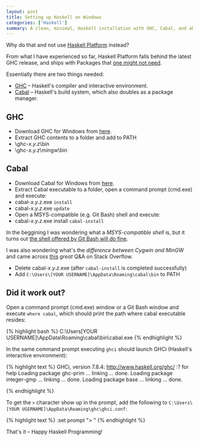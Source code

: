 ```yaml
---
layout: post
title: Setting up Haskell on Windows
categories: ['Haskell']
summary: A clean, minimal, Haskell installation with GHC, Cabal, and absolutely no globally installed packages.
---
```


<div class="message">
  <p>Why do that and not use <a href="https://www.haskell.org/platform/">Haskell Platform</a> instead?</p>
  <p>From what I have experienced so far, Haskell Platform falls behind the latest GHC release, and ships with Packages that <a href="http://www.reddit.com/r/haskell/comments/2al3vx/how_do_you_avoid_the_cabal_hell/">one might not need</a>.</p>
</div>

Essentially there are two things needed:

* [GHC](https://www.haskell.org/ghc/) – Haskell's compiler and interactive environment.
* [Cabal](https://www.haskell.org/cabal/) – Haskell's build system, which also doubles as a package manager.

## GHC ##

* Download GHC for Windows from [here](https://www.haskell.org/ghc/download).
* Extract GHC contents to a folder and add to PATH
 * \ghc-<em>x.y.z</em>\bin
 * \ghc-<em>x.y.z</em>\mingw\bin

## Cabal ##

* Download Cabal for Windows from [here](https://www.haskell.org/cabal/download.html).
* Extract Cabal executable to a folder, open a command prompt (cmd.exe) and execute:
 * cabal-<em>x.y.z</em>.exe `install`
 * cabal-<em>x.y.z</em>.exe `update`
* Open a MSYS-compatible (e.g. Git Bash) shell and execute:
 * cabal-<em>x.y.z</em>.exe install `cabal-install`

<div class="message">
  <p>In the beggining I was wondering what a <em>MSYS-compatible shell</em> is, but it turns out <a href="http://stackoverflow.com/questions/3144082/difference-between-msysgit-and-cygwin-git">the shell offered by Git Bash will do fine</a>.</p>
  <p>I was also wondering what's the <em>difference between Cygwin and MinGW</em> and came across <a href="http://stackoverflow.com/questions/771756/what-is-the-difference-between-cygwin-and-mingw">this</a> <em>great</em> Q&A on Stack Overflow.</p>
</div>

* Delete cabal-<em>x.y.z</em>.exe (after `cabal-install` is completed successfully)
* Add `C:\Users\[YOUR USERNAME]\AppData\Roaming\cabal\bin` to PATH

## Did it work out? ##

Open a command prompt (cmd.exe) window or a Git Bash window and execute `where cabal`, which should print the path where cabal executable resides:

{% highlight bash %}
C:\Users\[YOUR USERNAME]\AppData\Roaming\cabal\bin\cabal.exe
{% endhighlight %}

In the same command prompt executing `ghci` should launch GHCi (Haskell's interactive environment): 

{% highlight text %}
GHCi, version 7.8.4: http://www.haskell.org/ghc/  :? for help
Loading package ghc-prim ... linking ... done.
Loading package integer-gmp ... linking ... done.
Loading package base ... linking ... done.
>
{% endhighlight %}

To get the `>` character show up in the prompt, add the following to `C:\Users\[YOUR USERNAME]\AppData\Roaming\ghc\ghci.conf`:

{% highlight text %}
:set prompt "> "
{% endhighlight %}

That's it – Happy Haskell Programming!
